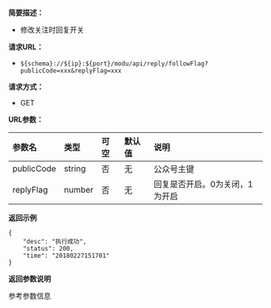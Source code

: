**简要描述：** 

- 修改关注时回复开关


**请求URL：** 
- ` ${schema}://${ip}:${port}/modu/api/reply/followFlag?publicCode=xxx&replyFlag=xxx `
  
**请求方式：**
- GET 

**URL参数：** 

| 参数名 | 类型 | 可空 | 默认值 | 说明 |
| :-- | :-- | :-- | :-- | :-- |
| publicCode | string | 否 | 无 | 公众号主键 |
| replyFlag | number | 否 | 无 | 回复是否开启。0为关闭，1为开启 |


 **返回示例**

``` 
{
    "desc": "执行成功",
    "status": 200,
    "time": "20180227151701"
}
```

 **返回参数说明** 

参考参数信息


